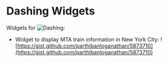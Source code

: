 Dashing Widgets
===========

Widgets for ![Dashing](https://github.com/Shopify/dashing):
+ Widget to display MTA train information in New York City: ![https://gist.github.com/parthibanloganathan/5873710](https://gist.github.com/parthibanloganathan/5873710)
